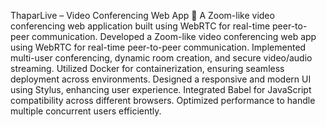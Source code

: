 ThaparLive – Video Conferencing Web App
🚀 A Zoom-like video conferencing web application built using WebRTC for real-time peer-to-peer communication.
Developed a Zoom-like video conferencing web app using WebRTC for real-time peer-to-peer communication.
Implemented multi-user conferencing, dynamic room creation, and secure video/audio streaming.
Utilized Docker for containerization, ensuring seamless deployment across environments.
Designed a responsive and modern UI using Stylus, enhancing user experience.
Integrated Babel for JavaScript compatibility across different browsers.
Optimized performance to handle multiple concurrent users efficiently.
